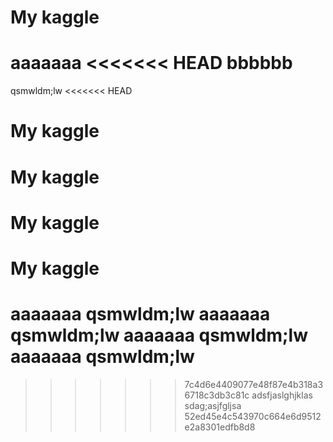 # My kaggle 
aaaaaaa
<<<<<<< HEAD
bbbbbb
=======
qsmwldm;lw
<<<<<<< HEAD
# My kaggle 
# My kaggle 
# My kaggle 
# My kaggle 
aaaaaaa
qsmwldm;lw
aaaaaaa
qsmwldm;lw
aaaaaaa
qsmwldm;lw
aaaaaaa
qsmwldm;lw
=======
>>>>>>> 7c4d6e4409077e48f87e4b318a36718c3db3c81c
adsfjaslghjklas
sdag;asjfgljsa
>>>>>>> 52ed45e4c543970c664e6d9512e2a8301edfb8d8
